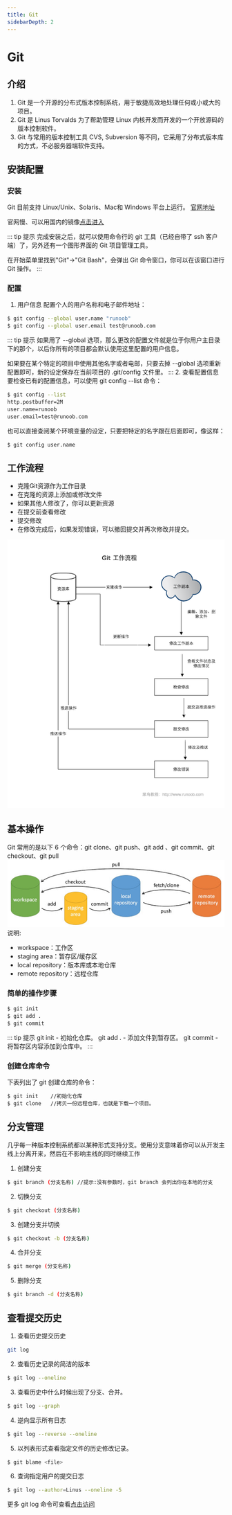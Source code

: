 ```yaml
---
title: Git
sidebarDepth: 2
---
```


# Git
## 介绍
1. Git 是一个开源的分布式版本控制系统，用于敏捷高效地处理任何或小或大的项目。
2. Git 是 Linus Torvalds 为了帮助管理 Linux 内核开发而开发的一个开放源码的版本控制软件。
3. Git 与常用的版本控制工具 CVS, Subversion 等不同，它采用了分布式版本库的方式，不必服务器端软件支持。
## 安装配置
### 安装
Git 目前支持 Linux/Unix、Solaris、Mac和 Windows 平台上运行。
[官网地址](http://git-scm.com/downloads/)

官网慢、可以用国内的镜像[点击进入](https://npm.taobao.org/mirrors/git-for-windows/)

::: tip  提示
完成安装之后，就可以使用命令行的 git 工具（已经自带了 ssh 客户端）了，另外还有一个图形界面的 Git 项目管理工具。

在开始菜单里找到"Git"->"Git Bash"，会弹出 Git 命令窗口，你可以在该窗口进行 Git 操作。
:::
### 配置
1. 用户信息
配置个人的用户名称和电子邮件地址：
``` sh
$ git config --global user.name "runoob"
$ git config --global user.email test@runoob.com
```
::: tip 提示
如果用了 --global 选项，那么更改的配置文件就是位于你用户主目录下的那个，以后你所有的项目都会默认使用这里配置的用户信息。

如果要在某个特定的项目中使用其他名字或者电邮，只要去掉 --global 选项重新配置即可，新的设定保存在当前项目的 .git/config 文件里。
:::
2. 查看配置信息
要检查已有的配置信息，可以使用 git config --list 命令：
``` sh
$ git config --list
http.postbuffer=2M
user.name=runoob
user.email=test@runoob.com
```
也可以直接查阅某个环境变量的设定，只要把特定的名字跟在后面即可，像这样：
``` sh
$ git config user.name
```
## 工作流程
- 克隆Git资源作为工作目录
- 在克隆的资源上添加或修改文件
- 如果其他人修改了，你可以更新资源
- 在提交前查看修改
- 提交修改
- 在修改完成后，如果发现错误，可以撤回提交并再次修改并提交。

![工作流程图](/img/git-process.png)
## 基本操作
Git 常用的是以下 6 个命令：git clone、git push、git add 、git commit、git checkout、git pull
![基本操作 ](/img/git-command.jpg)
说明:
- workspace：工作区
- staging area：暂存区/缓存区
- local repository：版本库或本地仓库
- remote repository：远程仓库
### 简单的操作步骤
``` sh
$ git init     
$ git add .    
$ git commit
```   
::: tip 提示
git init - 初始化仓库。
git add . - 添加文件到暂存区。
git commit - 将暂存区内容添加到仓库中。
:::
### 创建仓库命令
下表列出了 git 创建仓库的命令：
``` sh
$ git init    //初始化仓库 
$ git clone   //拷贝一份远程仓库，也就是下载一个项目。
```
## 分支管理
几乎每一种版本控制系统都以某种形式支持分支。使用分支意味着你可以从开发主线上分离开来，然后在不影响主线的同时继续工作
1. 创建分支 
``` sh
$ git branch (分支名称) //提示:没有参数时，git branch 会列出你在本地的分支
```
2. 切换分支
``` sh
$ git checkout (分支名称)
```
3. 创建分支并切换
``` sh
$ git checkout -b (分支名称)
``` 
4. 合并分支
``` sh
$ git merge (分支名称)
```
5. 删除分支
``` sh
$ git branch -d (分支名称)
```
## 查看提交历史
1. 查看历史提交历史
``` sh
git log 
```
2. 查看历史记录的简洁的版本
``` sh
$ git log --oneline
```
3. 查看历史中什么时候出现了分支、合并。
``` sh
$ git log --graph
```
4. 逆向显示所有日志
``` sh
$ git log --reverse --oneline
```
5. 以列表形式查看指定文件的历史修改记录。
``` sh
$ git blame <file> 
```
6. 查询指定用户的提交日志
``` sh
$ git log --author=Linus --oneline -5
```
更多 git log 命令可查看[点击访问](http://git-scm.com/docs/git-log)
